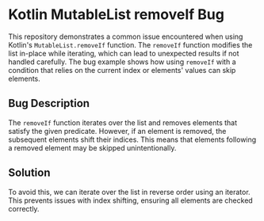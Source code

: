 # Kotlin MutableList removeIf Bug

This repository demonstrates a common issue encountered when using Kotlin's `MutableList.removeIf` function. The `removeIf` function modifies the list in-place while iterating, which can lead to unexpected results if not handled carefully. The bug example shows how using `removeIf` with a condition that relies on the current index or elements' values can skip elements.

## Bug Description

The `removeIf` function iterates over the list and removes elements that satisfy the given predicate. However, if an element is removed, the subsequent elements shift their indices.  This means that elements following a removed element may be skipped unintentionally.

## Solution

To avoid this, we can iterate over the list in reverse order using an iterator. This prevents issues with index shifting, ensuring all elements are checked correctly.
